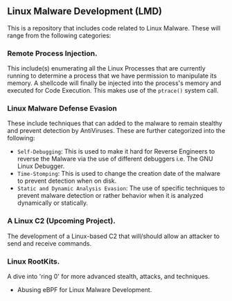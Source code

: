 ## Linux Malware Development (LMD)

This is a repository that includes code related to Linux Malware. These will range from the following categories:
### Remote Process Injection.
This include(s) enumerating all the Linux Processes that are currently running to determine a process that we have permission to manipulate its memory. A shellcode will finally be injected into the process's memory and executed for Code Execution. This makes use of the `ptrace()` system call. 

### Linux Malware Defense Evasion

These include techniques that can added to the malware to remain stealthy and prevent detection by AntiViruses. These are further categorized into the following:
 - `Self-Debugging`: This is used to make it hard for Reverse Engineers to reverse the Malware via the use of different debuggers i.e. The GNU Linux Debugger.
 - `Time-Stomping`: This is used to change the creation date of the malware to prevent detection when on disk.
 - `Static and Dynamic Analysis Evasion`: The use of specific techniques to prevent malware detection or rather behavior when it is analyzed dynamically or statically. 
   
### A Linux C2 (Upcoming Project).

The development of a Linux-based C2 that will/should allow an attacker to send and receive commands.

### Linux RootKits.
A dive into 'ring 0' for more advanced stealth, attacks, and techniques. 
 - Abusing eBPF for Linux Malware Development. 
